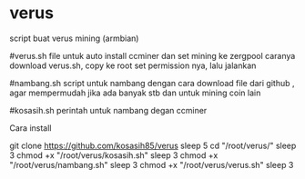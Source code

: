 # verus
script buat verus mining (armbian)

#verus.sh
file untuk auto install ccminer dan set mining ke zergpool
caranya download verus.sh, copy ke root
set permission nya, lalu jalankan

#nambang.sh
script untuk nambang dengan cara download file dari github , agar mempermudah jika ada banyak stb dan untuk mining coin lain

#kosasih.sh
perintah untuk nambang degan ccminer

Cara install

git clone https://github.com/kosasih85/verus
sleep 5
cd "/root/verus/"
sleep 3
chmod +x "/root/verus/kosasih.sh"
sleep 3
chmod +x "/root/verus/nambang.sh"
sleep 3
chmod +x "/root/verus/verus.sh"
sleep 3

